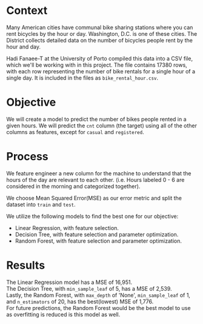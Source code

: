 # Context

Many American cities have communal bike sharing stations where you can rent bicycles by the hour or day. Washington, D.C. is one of these cities. The District collects detailed data on the number of bicycles people rent by the hour and day.

Hadi Fanaee-T at the University of Porto compiled this data into a CSV file, which we'll be working with in this project. The file contains 17380 rows, with each row representing the number of bike rentals for a single hour of a single day. It is included in the files as `bike_rental_hour.csv`.

# Objective

We will create a model to predict the number of bikes people rented in a given hours. We will predict the `cnt` column (the target) using all of the other columns as features, except for `casual` and `registered`.

# Process

We feature engineer a new column for the machine to understand that the hours of the day are relevant to each other. (i.e. Hours labeled 0 - 6 are considered in the morning and categorized together).

We choose Mean Squared Error(MSE) as our error metric and split the dataset into `train` and `test`.

We utilize the following models to find the best one for our objective:

- Linear Regression, with feature selection.
- Decision Tree, with feature selection and parameter optimization.
- Random Forest, with feature selection and parameter optimization.

# Results

The Linear Regression model has a MSE of 16,951.  
The Decision Tree, with `min_sample_leaf` of 5, has a MSE of 2,539.  
Lastly, the Random Forest, with `max_depth` of 'None', `min_sample_leaf` of 1, and `n_estimators` of 20, has the best(lowest) MSE of 1,776.  
For future predictions, the Random Forest would be the best model to use as overfitting is reduced is this model as well.


